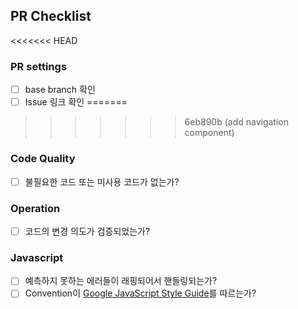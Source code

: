 ## PR Checklist
<<<<<<< HEAD
### PR settings
- [ ] base branch 확인
- [ ] Issue 링크 확인
=======
>>>>>>> 6eb890b (add navigation component)
### Code Quality
- [ ] 불필요한 코드 또는 미사용 코드가 없는가?
### Operation
- [ ] 코드의 변경 의도가 검증되었는가?
### Javascript
- [ ] 예측하지 못하는 에러들이 래핑되어서 핸들링되는가?
- [ ] Convention이 [Google JavaScript Style Guide](https://google.github.io/styleguide/jsguide.html)를 따르는가?
